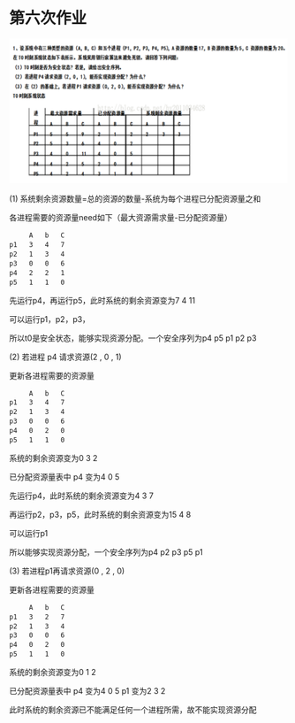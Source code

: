 # 第六次作业

![image-20230531223210130](第六次作业.assets/image-20230531223210130.png)

(1) 系统剩余资源数量=总的资源的数量-系统为每个进程已分配资源量之和

各进程需要的资源量need如下（最大资源需求量-已分配资源量）

```txt
     A   b   C
p1   3   4   7
p2   1   3   4
p3   0   0   6
p4   2   2   1
p5   1   1   0
```

先运行p4，再运行p5，此时系统的剩余资源变为7   4   11   

可以运行p1，p2，p3，

所以t0是安全状态，能够实现资源分配。一个安全序列为p4 p5 p1 p2 p3

(2) 若进程 p4 请求资源(2 , 0 , 1)

更新各进程需要的资源量

```txt
     A   b   C
p1   3   4   7
p2   1   3   4
p3   0   0   6
p4   0   2   0
p5   1   1   0
```

系统的剩余资源变为0   3   2

已分配资源量表中 p4 变为4   0   5

先运行p4，此时系统的剩余资源变为4   3   7

再运行p2，p3，p5，此时系统的剩余资源变为15   4   8

可以运行p1

所以能够实现资源分配，一个安全序列为p4 p2 p3 p5 p1

(3) 若进程p1再请求资源(0 , 2 , 0)

更新各进程需要的资源量

```txt
     A   b   C
p1   3   2   7
p2   1   3   4
p3   0   0   6
p4   0   2   0
p5   1   1   0
```

系统的剩余资源变为0   1   2

已分配资源量表中 p4 变为4   0   5
							  p1 变为2   3   2

此时系统的剩余资源已不能满足任何一个进程所需，故不能实现资源分配